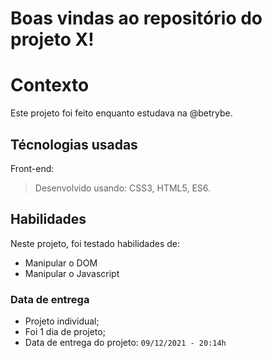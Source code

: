 # Boas vindas ao repositório do projeto X!

# Contexto
Este projeto foi feito enquanto estudava na @betrybe.

## Técnologias usadas

Front-end:
> Desenvolvido usando: CSS3, HTML5, ES6.

## Habilidades

Neste projeto, foi testado habilidades de:

- Manipular o DOM
- Manipular o Javascript

### Data de entrega

- Projeto individual;
- Foi 1 dia de projeto;
- Data de entrega do projeto: `09/12/2021 - 20:14h`